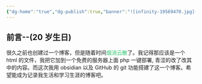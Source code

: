 ```yaml
---
{"dg-home":"true","dg-publish":true,"banner":"![infinity-19569470.jpg](/img/user/infinity-19569470.jpg)","banner_y":0.092,"permalink":"/home/","tags":["gardenEntry"],"dgPassFrontmatter":true}
---
```


## 前言--(20 岁生日)
很久之前也创建过一个博客，但是随着时间<font color="#2DC26B">烟消云散</font>了。我记得那应该是一个 html 的文件，我把它加到一个免费的服务器上面 php 一键部署, 青涩的改了改其中的内容。而这次我用 obsidian 以及 GitHub 的 git 功能搭建了这一个博客。希望能成为记录我生活和学习生涯的博客吧。




